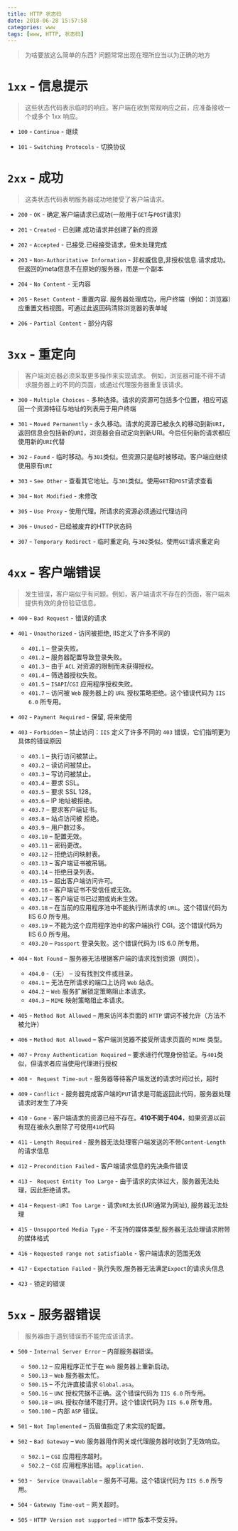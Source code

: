 ```yaml
---
title: HTTP 状态码
date: 2018-06-28 15:57:58
categories: www
tags: [www, HTTP, 状态码]
---
```


> 为啥要放这么简单的东西?
> 问题常常出现在理所应当以为正确的地方

<!-- more -->

# `1xx` - 信息提示

> 这些状态代码表示临时的响应。客户端在收到常规响应之前，应准备接收一个或多个 1xx 响应。

- `100` - `Continue` - 继续


- `101` - `Switching Protocols` - 切换协议

# `2xx` - 成功

> 这类状态代码表明服务器成功地接受了客户端请求。

- `200` - `OK` - 确定,客户端请求已成功(一般用于`GET`与`POST`请求)

- `201` - `Created` - 已创建.成功请求并创建了新的资源

- `202` - `Accepted` - 已接受.已经接受请求，但未处理完成

- `203` - `Non-Authoritative Information` - 非权威信息,非授权信息.请求成功。但返回的meta信息不在原始的服务器，而是一个副本

- `204` - `No Content` - 无内容

- `205` - `Reset Content` - 重置内容. 服务器处理成功，用户终端（例如：浏览器）应重置文档视图。可通过此返回码清除浏览器的表单域

- `206` - `Partial Content` - 部分内容

# `3xx` - 重定向

> 客户端浏览器必须采取更多操作来实现请求。
例如，浏览器可能不得不请求服务器上的不同的页面，或通过代理服务器重复该请求。

- `300` - `Multiple Choices` - 多种选择。请求的资源可包括多个位置，相应可返回一个资源特征与地址的列表用于用户终端

- `301` - `Moved Permanently` - 永久移动。请求的资源已被永久的移动到新`URI`，返回信息会包括新的`URI`，浏览器会自动定向到新URI。今后任何新的请求都应使用新的`URI`代替

- `302` - `Found` - 临时移动。与`301`类似。但资源只是临时被移动。客户端应继续使用原有`URI`

- `303` - `See Other` - 查看其它地址。与`301`类似。使用`GET`和`POST`请求查看

- `304` - `Not Modified` - 未修改

- `305` - `Use Proxy` - 使用代理。所请求的资源必须通过代理访问

- `306` - `Unused` - 已经被废弃的HTTP状态码

- `307` - `Temporary Redirect` - 临时重定向, 与`302`类似。使用`GET`请求重定向

# `4xx` - 客户端错误

> 发生错误，客户端似乎有问题。例如，客户端请求不存在的页面，客户端未提供有效的身份验证信息。

- `400` - `Bad Request` - 错误的请求


- `401` - `Unauthorized` - 访问被拒绝, IIS定义了许多不同的
  - `401.1` – 登录失败。
  - `401.2` – 服务器配置导致登录失败。
  - `401.3` – 由于 `ACL` 对资源的限制而未获得授权。
  - `401.4` – 筛选器授权失败。
  - `401.5` – `ISAPI`/`CGI` 应用程序授权失败。
  - `401.7` – 访问被 `Web` 服务器上的 `URL` 授权策略拒绝。这个错误代码为 `IIS 6.0` 所专用。

- `402` - `Payment Required` - 保留, 将来使用  
  
- `403` - `Forbidden` – 禁止访问：`IIS` 定义了许多不同的 `403` 错误，它们指明更为具体的错误原因
  - `403.1` – 执行访问被禁止。
  - `403.2` – 读访问被禁止。
  - `403.3` – 写访问被禁止。
  - `403.4` – 要求 SSL。
  - `403.5` – 要求 SSL 128。
  - `403.6` – IP 地址被拒绝。
  - `403.7` – 要求客户端证书。
  - `403.8` – 站点访问被 拒绝。
  - `403.9` – 用户数过多。
  - `403.10` – 配置无效。
  - `403.11` – 密码更改。
  - `403.12` – 拒绝访问映射表。
  - `403.13` – 客户端证书被吊销。
  - `403.14` – 拒绝目录列表。
  - `403.15` – 超出客户端访问许可。
  - `403.16` – 客户端证书不受信任或无效。
  - `403.17` – 客户端证书已过期或尚未生效。
  - `403.18` – 在当前的应用程序池中不能执行所请求的 `URL`。这个错误代码为 IIS 6.0 所专用。
  - `403.19` – 不能为这个应用程序池中的客户端执行 CGI。这个错误代码为 IIS 6.0 所专用。
  - `403.20` – `Passport` 登录失败。这个错误代码为 IIS 6.0 所专用。


- `404` - `Not Found` – 服务器无法根据客户端的请求找到资源（网页）。 
  - `404.0` -（无） – 没有找到文件或目录。
  - `404.1` – 无法在所请求的端口上访问 `Web` 站点。
  - `404.2` – `Web` 服务扩展锁定策略阻止本请求。
  - `404.3` – `MIME` 映射策略阻止本请求。


- `405` - `Method Not Allowed` – 用来访问本页面的 `HTTP` 谓词不被允许（方法不被允许）

- `406` - `Method Not Allowed` – 客户端浏览器不接受所请求页面的 `MIME` 类型。

- `407` - `Proxy Authentication Required` – 要求进行代理身份验证。与`401`类似，但请求者应当使用代理进行授权

- `408` - `	Request Time-out` - 服务器等待客户端发送的请求时间过长，超时

- `409` - `Conflict` - 服务器完成客户端的`PUT`请求是可能返回此代码，服务器处理请求时发生了冲突

- `410` - `Gone` - 客户端请求的资源已经不存在。**410不同于404**，如果资源以前有现在被永久删除了可使用`410`代码

- `411` - `Length Required` - 服务器无法处理客户端发送的不带`Content-Length`的请求信息

- `412` - `Precondition Failed` - 客户端请求信息的先决条件错误

- `413` - `	Request Entity Too Large` - 由于请求的实体过大，服务器无法处理，因此拒绝请求。

- `414` - `Request-URI Too Large` - 请求`URI`太长(URI通常为网址), 服务器无法处理

- `415` - `Unsupported Media Type` - 不支持的媒体类型,服务器无法处理请求附带的媒体格式

- `416` - `Requested range not satisfiable` - 客户端请求的范围无效

- `417` - `Expectation Failed` - 执行失败,服务器无法满足`Expect`的请求头信息

- `423` - 锁定的错误
 
# `5xx` - 服务器错误

> 服务器由于遇到错误而不能完成该请求。

- `500` - `Internal Server Error` – 内部服务器错误。
   - `500.12` – 应用程序正忙于在 `Web` 服务器上重新启动。
   - `500.13` – `Web` 服务器太忙。
   - `500.15` – 不允许直接请求 `Global.asa`。
   - `500.16` – `UNC` 授权凭据不正确。这个错误代码为 `IIS 6.0` 所专用。
   - `500.18` – `URL` 授权存储不能打开。这个错误代码为 `IIS 6.0` 所专用。
   - `500.100` – 内部 `ASP` 错误。
   
   
- `501` - `Not Implemented` – 页眉值指定了未实现的配置。


- `502` - `Bad Gateway` – `Web` 服务器用作网关或代理服务器时收到了无效响应。
  - `502.1` – `CGI` 应用程序超时。
  - `502.2` – `CGI` 应用程序出错。`application.`

  
- `503` - `	Service Unavailable` – 服务不可用。这个错误代码为 `IIS 6.0` 所专用。

- `504` - `Gateway Time-out` – 网关超时。

- `505` - `HTTP Version not supported` – `HTTP` 版本不受支持。